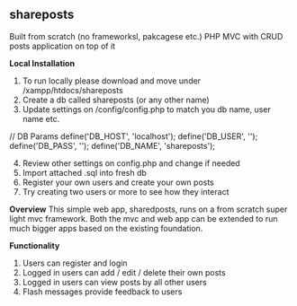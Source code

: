 ## shareposts
Built from scratch (no frameworksl, pakcagese etc.) PHP MVC with CRUD posts application on top of it

**Local Installation**

1. To run locally please download and move under <your drive>/xampp/htdocs/shareposts
2. Create a db called shareposts (or any other name)
3. Update settings on /config/config.php to match you db name, user name etc.

  // DB Params
  define('DB_HOST', 'localhost');
  define('DB_USER', '');
  define('DB_PASS', '');
  define('DB_NAME', 'shareposts');
  
4. Review other settings on config.php and change if needed  
5. Import attached .sql into fresh db
6. Register your own users and create your own posts
7. Try creating two users or more to see how they interact

**Overview**
This simple web app, sharedposts, runs on a from scratch super light mvc framework.
Both the mvc and web app can be extended to run much bigger apps based on the existing foundation.

**Functionality**
1. Users can register and login
2. Logged in users can add / edit / delete their own posts
3. Logged in users can view posts by all other users
4. Flash messages provide feedback to users




